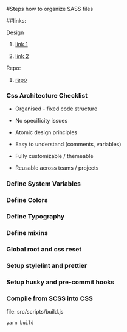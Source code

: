#Steps how to organize SASS files

##links:

Design

1. [link 1](<https://www.figma.com/file/dx7FPC2YajKFAdTW9D1jAZ/Material-Design-Theme-Kit-(Copy)?node-id=0%3A1950>)

1. [link 2](https://www.figma.com/file/EX8VxcTtAatzI2PBLb361g/designsystems.engineering?node-id=99%3A0)

Repo:

1. [repo](https://github.com/bahdcoder/ds.e)

### Css Architecture Checklist

- Organised - fixed code structure

- No specificity issues

- Atomic design principles

- Easy to understand (comments, variables)
- Fully customizable / themeable

- Reusable across teams / projects

### Define System Variables

### Define Colors

### Define Typography

### Define mixins

### Global root and css reset

### Setup stylelint and prettier

### Setup husky and pre-commit hooks

### Compile from SCSS into CSS

file: src/scripts/build.js

```
yarn build
```
